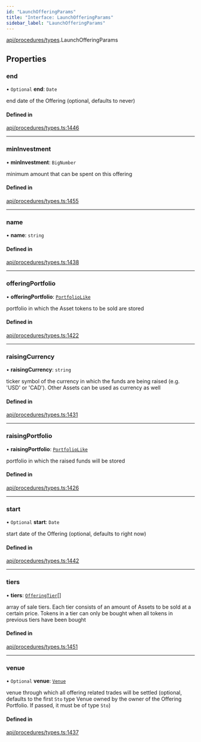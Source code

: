 ```yaml
---
id: "LaunchOfferingParams"
title: "Interface: LaunchOfferingParams"
sidebar_label: "LaunchOfferingParams"
---
```


[api/procedures/types](../../../../../modules/API/Procedures/Types/Types.md).LaunchOfferingParams

## Properties

### end

• `Optional` **end**: `Date`

end date of the Offering (optional, defaults to never)

#### Defined in

[api/procedures/types.ts:1446](https://github.com/PolymeshAssociation/polymesh-sdk/blob/8a9e72221/src/api/procedures/types.ts#L1446)

___

### minInvestment

• **minInvestment**: `BigNumber`

minimum amount that can be spent on this offering

#### Defined in

[api/procedures/types.ts:1455](https://github.com/PolymeshAssociation/polymesh-sdk/blob/8a9e72221/src/api/procedures/types.ts#L1455)

___

### name

• **name**: `string`

#### Defined in

[api/procedures/types.ts:1438](https://github.com/PolymeshAssociation/polymesh-sdk/blob/8a9e72221/src/api/procedures/types.ts#L1438)

___

### offeringPortfolio

• **offeringPortfolio**: [`PortfolioLike`](../../../../../modules/API/Entities/Types/Types.md#portfoliolike)

portfolio in which the Asset tokens to be sold are stored

#### Defined in

[api/procedures/types.ts:1422](https://github.com/PolymeshAssociation/polymesh-sdk/blob/8a9e72221/src/api/procedures/types.ts#L1422)

___

### raisingCurrency

• **raisingCurrency**: `string`

ticker symbol of the currency in which the funds are being raised (e.g. 'USD' or 'CAD').
  Other Assets can be used as currency as well

#### Defined in

[api/procedures/types.ts:1431](https://github.com/PolymeshAssociation/polymesh-sdk/blob/8a9e72221/src/api/procedures/types.ts#L1431)

___

### raisingPortfolio

• **raisingPortfolio**: [`PortfolioLike`](../../../../../modules/API/Entities/Types/Types.md#portfoliolike)

portfolio in which the raised funds will be stored

#### Defined in

[api/procedures/types.ts:1426](https://github.com/PolymeshAssociation/polymesh-sdk/blob/8a9e72221/src/api/procedures/types.ts#L1426)

___

### start

• `Optional` **start**: `Date`

start date of the Offering (optional, defaults to right now)

#### Defined in

[api/procedures/types.ts:1442](https://github.com/PolymeshAssociation/polymesh-sdk/blob/8a9e72221/src/api/procedures/types.ts#L1442)

___

### tiers

• **tiers**: [`OfferingTier`](../../../Entities/Offering/Types/OfferingTier/OfferingTier.md)[]

array of sale tiers. Each tier consists of an amount of Assets to be sold at a certain price.
  Tokens in a tier can only be bought when all tokens in previous tiers have been bought

#### Defined in

[api/procedures/types.ts:1451](https://github.com/PolymeshAssociation/polymesh-sdk/blob/8a9e72221/src/api/procedures/types.ts#L1451)

___

### venue

• `Optional` **venue**: [`Venue`](../../../../../classes/API/Entities/Venue/Venue.md)

venue through which all offering related trades will be settled
  (optional, defaults to the first `Sto` type Venue owned by the owner of the Offering Portfolio.
  If passed, it must be of type `Sto`)

#### Defined in

[api/procedures/types.ts:1437](https://github.com/PolymeshAssociation/polymesh-sdk/blob/8a9e72221/src/api/procedures/types.ts#L1437)
